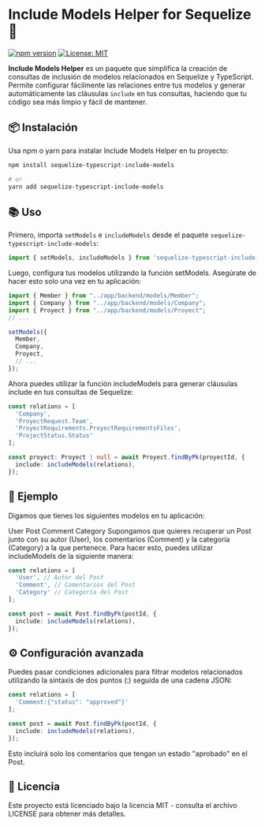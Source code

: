 # Include Models Helper for Sequelize 🚀

[![npm version](https://img.shields.io/npm/v/include-models-helper.svg?style=flat)](https://www.npmjs.com/package/sequelize-typescript-include-models)
[![License: MIT](https://img.shields.io/badge/License-MIT-green.svg)](https://opensource.org/licenses/MIT)

**Include Models Helper** es un paquete que simplifica la creación de consultas de inclusión de modelos relacionados en Sequelize y TypeScript. Permite configurar fácilmente las relaciones entre tus modelos y generar automáticamente las cláusulas `include` en tus consultas, haciendo que tu código sea más limpio y fácil de mantener.

## 📦 Instalación

Usa npm o yarn para instalar Include Models Helper en tu proyecto:

```bash
npm install sequelize-typescript-include-models

# or
yarn add sequelize-typescript-include-models

```

## 📚 Uso

Primero, importa `setModels` e `includeModels` desde el paquete `sequelize-typescript-include-models`:

```typescript
import { setModels, includeModels } from 'sequelize-typescript-include-models';
```

Luego, configura tus modelos utilizando la función setModels. Asegúrate de hacer esto solo una vez en tu aplicación:

```typescript
import { Member } from "../app/backend/models/Member";
import { Company } from "../app/backend/models/Company";
import { Proyect } from "../app/backend/models/Proyect";
// ...

setModels({
  Member,
  Company,
  Proyect,
  // ...
});
```

Ahora puedes utilizar la función includeModels para generar cláusulas include en tus consultas de Sequelize:

```typescript
const relations = [
  'Company',
  'ProyectRequest.Team',
  'ProyectRequirements.ProyectRequirementsFiles',
  'ProjectStatus.Status'
];

const proyect: Proyect | null = await Proyect.findByPk(proyectId, {
  include: includeModels(relations),
});
```

## 📖 Ejemplo

Digamos que tienes los siguientes modelos en tu aplicación:

User
Post
Comment
Category
Supongamos que quieres recuperar un Post junto con su autor (User), los comentarios (Comment) y la categoría (Category) a la que pertenece. Para hacer esto, puedes utilizar includeModels de la siguiente manera:

```typescript
const relations = [
  'User', // Autor del Post
  'Comment', // Comentarios del Post
  'Category' // Categoría del Post
];

const post = await Post.findByPk(postId, {
  include: includeModels(relations),
});

```

## ⚙️ Configuración avanzada

Puedes pasar condiciones adicionales para filtrar modelos relacionados utilizando la sintaxis de dos puntos (:) seguida de una cadena JSON:

```typescript
const relations = [
  'Comment:{"status": "approved"}'
];

const post = await Post.findByPk(postId, {
  include: includeModels(relations),
});
```

Esto incluirá solo los comentarios que tengan un estado "aprobado" en el Post.

## 📄 Licencia

Este proyecto está licenciado bajo la licencia MIT - consulta el archivo LICENSE para obtener más detalles.


